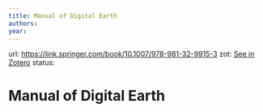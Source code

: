 ```yaml
---
title: Manual of Digital Earth
authors: 
year: 
---
```

url:  https://link.springer.com/book/10.1007/978-981-32-9915-3
zot: [See in Zotero](zotero://select/items/@ManualDigitalEarth)
status:
# Manual of Digital Earth




